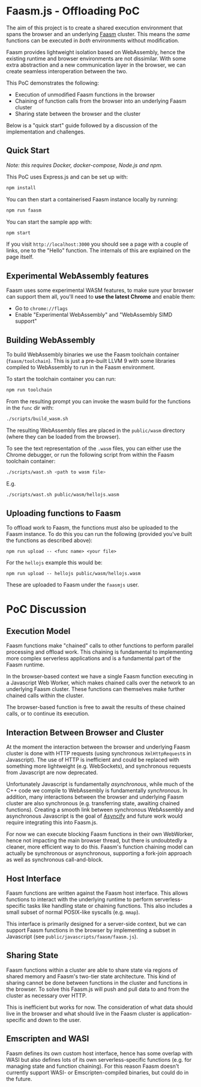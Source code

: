 # Faasm.js - Offloading PoC

The aim of this project is to create a shared execution environment that
spans the browser and an underlying [Faasm](https://github.com/lsds/Faasm) 
cluster. This means the _same_ functions can be executed in _both_ 
environments without modification. 

Faasm provides lightweight isolation based on WebAssembly, hence the 
existing runtime and browser environments are not dissimilar. With some extra
abstraction and a new communication layer in the browser, we can create 
seamless interoperation between the two. 

This PoC demonstrates the following:

- Execution of unmodified Faasm functions in the browser
- Chaining of function calls from the browser into an underlying Faasm cluster
- Sharing state between the browser and the cluster

Below is a "quick start" guide followed by a discussion of the implementation 
and challenges.

## Quick Start

_Note: this requires Docker, docker-compose, Node.js and npm._

This PoC uses Express.js and can be set up with: 

```bash
npm install
```

You can then start a containerised Faasm instance locally by running:

```bash
npm run faasm
```

You can start the sample app with:

```bash
npm start
```

If you visit `http://localhost:3000` you should see a page with a couple 
of links, one to the "Hello" function. The internals of this are 
explained on the page itself.

## Experimental WebAssembly features

Faasm uses some experimental WASM features, to make sure your browser can 
support them all, you'll need to **use the latest Chrome** and enable them:

- Go to `chrome://flags`
- Enable "Experimental WebAssembly" and "WebAssembly SIMD support" 

## Building WebAssembly

To build WebAssembly binaries we use the Faasm toolchain container 
(`faasm/toolchain`). This is just a pre-built LLVM 9 with some libraries 
compiled to WebAssembly to run in the Faasm environment.

To start the toolchain container you can run:

```bash
npm run toolchain
```

From the resulting prompt you can invoke the wasm build for the functions 
in the `func` dir with:

```bash
./scripts/build_wasm.sh
```

The resulting WebAssembly files are placed in the `public/wasm` directory 
(where they can be loaded from the browser).

To see the text representation of the `.wasm` files, you can either use 
the Chrome debugger, or run the following script from within the Faasm 
toolchain container:

```bash
./scripts/wast.sh <path to wasm file>
```

E.g. 

```bash
./scripts/wast.sh public/wasm/hellojs.wasm
```

## Uploading functions to Faasm

To offload work to Faasm, the functions must also be uploaded to the Faasm 
instance. To do this you can run the following (provided you've built the 
functions as described above):

```
npm run upload -- <func name> <your file>
```

For the `hellojs` example this would be:

```
npm run upload -- hellojs public/wasm/hellojs.wasm
```

These are uploaded to Faasm under the `faasmjs` user.  

# PoC Discussion

## Execution Model

Faasm functions make "chained" calls to other functions to perform parallel
processing and offload work. This chaining is fundamental to implementing more 
complex serverless applications and is a fundamental part of the Faasm runtime. 

In the browser-based context we have a single Faasm function executing in a 
Javascript Web Worker, which makes chained calls over the network to an underlying
Faasm cluster. These functions can themselves make further chained calls within the
cluster.

The browser-based function is free to await the results of these chained calls, or 
to continue its execution. 

## Interaction Between Browser and Cluster

At the moment the interaction between the browser and underlying Faasm cluster 
is done with HTTP requests (using synchronous `XmlHttpRequest`s in Javascript). 
The use of HTTP is inefficient and could be replaced with something more 
lightweight (e.g. WebSockets), and synchronous requests from Javascript are 
now deprecated.

Unfortunately Javascript is fundamentally _asynchronous_, while much of the C++ code
we compile to WebAssembly is fundamentally _synchronous_. In addition, many interactions 
between the browser and underlying Faasm cluster are also synchronous (e.g. transferring 
state, awaiting chained functions). Creating a smooth link between synchronous WebAssembly
and asynchronous Javascript is the goal of 
[Asyncify](https://kripken.github.io/blog/wasm/2019/07/16/asyncify.html) and future 
work would require integrating this into Faasm.js.

For now we can execute blocking Faasm functions in their own WebWorker, hence not 
impacting the main browser thread, but there is undoubtedly a cleaner, more efficient 
way to do this. Faasm's function chaining model can actually be synchronous or 
asynchronous, supporting a fork-join approach as well as synchronous call-and-block.

## Host Interface

Faasm functions are written against the Faasm host interface. This allows functions 
to interact with the underlying runtime to perform serverless-specific tasks like 
handling state or chaining functions. This also includes a small subset of normal 
POSIX-like syscalls (e.g. `mmap`).

This interface is primarily designed for a server-side context, but we can support 
Faasm functions in the browser by implementing a subset in Javascript (see 
`public/javascripts/faasm/faasm.js`).

## Sharing State

Faasm functions within a cluster are able to share state via regions of shared 
memory and Faasm's two-tier state architecture. This kind of sharing cannot
be done between functions in the cluster and functions in the browser. To solve
this Faasm.js will push and pull data to and from the cluster as necessary 
over HTTP. 

This is inefficient but works for now. The consideration of what data should 
live in the browser and what should live in the Faasm cluster is application-specific
and down to the user.

## Emscripten and WASI

Faasm defines its own custom host interface, hence has some overlap with 
WASI but also defines lots of its own serverless-specific functions (e.g.
for managing state and function chaining). For this reason Faasm doesn't
currently support WASI- or Emscripten-compiled binaries, but could do in the 
future. 

